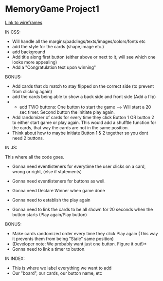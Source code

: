 # MemoryGame Project1
[Link to wireframes](https://whimsical.com/memory-game-3LmjFSi7nZwtcEvAQoJ3MC)


IN CSS:

* Will handle all the margins/paddings/texts/images/colors/fonts etc
* add the style for the cards (shape,image etc.)
* add background
* Add title along first button (either above or next to it, will see which one looks more appealing)
* Add a "Congratulation text upon winning" 


BONUS:
* Add cards that do match to stay flipped on the correct side (to prevent from clicking again)
* add the cards being able to show a back side and front side (Add a flip)
* * add TWO buttons: One button to start the game --> Will start a 20 sec timer. Second button the initiate play again.
* Add randomizer of cards for every time they click Button 1 OR button 2 to either start game or play again. This would add a shufftle function for the cards, that way the cards are not in the same position.
* Think about how to maybe initiate Button 1 & 2 together so you dont need 2 buttons.




IN JS:

This where all the code goes.

* Gonna need eventlisteners for everytime the user clicks on a card, wrong or right, (else if statements)
* Gonna need eventlisteners for buttons as well.
* Gonna need Declare Winner when game done
* Gonna need to establish the play again

* Gonna need to link the cards to be all shown for 20 seconds when the button starts (Play again/Play button)

BONUS: 
* Make cards randomized order every time they click Play again (This way it prevents them from being "Stale" same position)
* (Developer note: We probably want just one button. Figure it out!)*
* Gonna need to link a timer to button.




IN INDEX:

* This is where we label everything we want to add
* Our "board", our cards, our button name, etc 
